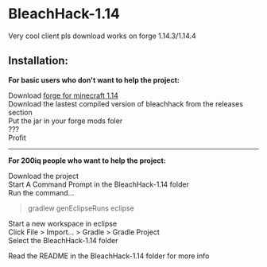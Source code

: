 # BleachHack-1.14
Very cool client pls download
works on forge 1.14.3/1.14.4

## Installation:
**For basic users who don't want to help the project:**

Download [forge for minecraft 1.14](https://files.minecraftforge.net/maven/net/minecraftforge/forge/index_1.14.3.html)  
Download the lastest compiled version of bleachhack from the releases section  
Put the jar in your forge mods foler  
???  
Profit

--------------

**For 200iq people who want to help the project:**

Download the project  
Start A Command Prompt in the BleachHack-1.14 folder  
Run the command...
> gradlew genEclipseRuns eclipse

Start a new workspace in eclipse  
Click File > Import... > Gradle > Gradle Project  
Select the BleachHack-1.14 folder  

Read the README in the BleachHack-1.14 folder for more info
